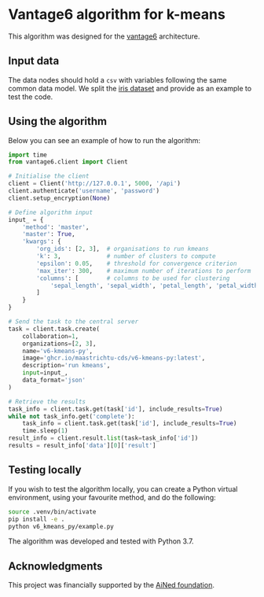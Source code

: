 # Vantage6 algorithm for k-means

This algorithm was designed for the [vantage6](https://vantage6.ai/) 
architecture. 

## Input data

The data nodes should hold a `csv` with variables following the same common 
data model. We split the [iris dataset](https://archive.ics.uci.edu/dataset/53/iris)
and provide as an example to test the code.

## Using the algorithm

Below you can see an example of how to run the algorithm:

``` python
import time
from vantage6.client import Client

# Initialise the client
client = Client('http://127.0.0.1', 5000, '/api')
client.authenticate('username', 'password')
client.setup_encryption(None)

# Define algorithm input
input_ = {
    'method': 'master',
    'master': True,
    'kwargs': {
        'org_ids': [2, 3],  # organisations to run kmeans
        'k': 3,             # number of clusters to compute
        'epsilon': 0.05,    # threshold for convergence criterion
        'max_iter': 300,    # maximum number of iterations to perform
        'columns': [        # columns to be used for clustering
            'sepal_length', 'sepal_width', 'petal_length', 'petal_width'
        ]
    }
}

# Send the task to the central server
task = client.task.create(
    collaboration=1,
    organizations=[2, 3],
    name='v6-kmeans-py',
    image='ghcr.io/maastrichtu-cds/v6-kmeans-py:latest',
    description='run kmeans',
    input=input_,
    data_format='json'
)

# Retrieve the results
task_info = client.task.get(task['id'], include_results=True)
while not task_info.get('complete'):
    task_info = client.task.get(task['id'], include_results=True)
    time.sleep(1)
result_info = client.result.list(task=task_info['id'])
results = result_info['data'][0]['result']
```

## Testing locally

If you wish to test the algorithm locally, you can create a Python virtual 
environment, using your favourite method, and do the following:

``` bash
source .venv/bin/activate
pip install -e .
python v6_kmeans_py/example.py
```

The algorithm was developed and tested with Python 3.7.

## Acknowledgments

This project was financially supported by the
[AiNed foundation](https://ained.nl/over-ained/).
